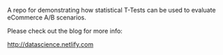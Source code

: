 A repo for demonstrating how statistical T-Tests can be used to evaluate eCommerce A/B scenarios.

Please check out the blog for more info:

http://datascience.netlify.com